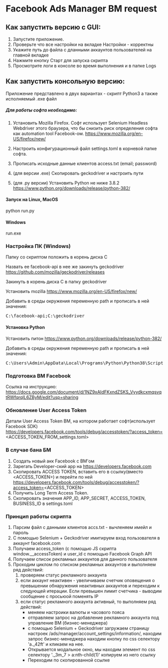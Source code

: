 
# Facebook Ads Manager BM request 
## Как запустить версию с GUI:
1. Запустите приложение.
2. Проверьте что все настройки на вкладке Настройки - корректны
3. Укажите путь до файла с дланными аккаунтов пользователей на главной вкладке
4. Нажмите кнопку Старт для запуска скрипта
5. Просмотрите логи в консоле во время выполнения и в папке Logs

## Как запустить консольную версию:
Приложение представлено в двух вариантах - скрипт Python3 а также исполняемый .exe файл

##### Для работы софта необходимо:
1. Установить Mozilla Firefox. Софт использует Selenium Headless Webdriver
этого браузера, что бы снизить риск определения софта как automation tool Facebook-ом. 
https://www.mozilla.org/en-US/firefox/new/

2. Настроить конфигурационный файл settings.toml в корневой папке софта.

3. Прописать исходные данные клиентов access.txt (email; password)

4. (для версии .exe) Скопировать geckodriver и настроить пути
   
5. (для .py версии) Установить Python не ниже 3.8.2
https://www.python.org/downloads/release/python-382/


#### Запуск на Linux, MacOS
python run.py

#### Windows
run.exe

### Настройка ПК (Windows)
Папку со скриптом положить в корень диска С

Назвать ее facebook-api в нее же закинуть geckodriver https://github.com/mozilla/geckodriver/releases

Закинуть в корень диска С в папку geckodriver

Установить mozilla https://www.mozilla.org/en-US/firefox/new/

Добавить в среды окружения переменную path и прописать в ней значения:
<pre>C:\facebook-api;C:\geckodriver</pre>

#### Установка Python
Установить питон https://www.python.org/downloads/release/python-382/

Добавить в среды окружения переменную path и прописать в ней значения:
<pre>C:\Users\Admin\AppData\Local\Programs\Python\Python38\Scripts\;C:\Users\Admin\AppData\Local\Programs\Python\Python38\;</pre>

### Подготовка BM Facebook
Ссылка на инструкцию:
https://docs.google.com/document/d/1NZ9xAIdFKxndZSKS_VyydkcxmqsvqtRWfqrqIL6ZByM/edit?usp=sharing

### Обновление User Access Token
Детали User Access Token BM, на котором работает софт(использует Facebook SDK)
https://developers.facebook.com/tools/debug/accesstoken/?access_token=<ACCESS_TOKEN_FROM_settings.toml>

### В случае бана БМ
1. Создать новый акк Facebook с BM'ом
2. Зарегать Developer-ский app на https://developers.facebook.com
3. Скопировать ACCESS TOKEN, вставить его в ссылку(вместо <ACCESS_TOKEN>) и перейти по ней
https://developers.facebook.com/tools/debug/accesstoken/?access_token=<ACCESS_TOKEN>
4. Получить Long Term Access Token.
5. Скопировать значения APP_ID, APP_SECRET, ACCESS_TOKEN, BUSINESS_ID в settings.toml

### Принцип работы скрипта
1. Парсим файл с данными клиентов accs.txt - вычленяем имейл и пароль
2. С помощью Selenium + Geckodriver имитируем вход пользователя в аккаунт facebook.com
3. Получаем access_token (с помощью JS скрипта window.__accessToken) и user_id с помощью Facebook Graph API
4. Получаем список рекламных аккаунтов для данного пользователя
5. Проходим циклом по списком рекламных аккаунтов и выполняем ряд действий:
    1) проверяем статус рекламного аккаунта
    2) если аккаунт неактивен - увеличиваем счетчик оповещения о превышении обнаружения неактивных аккаунтов 
       и переходим к следующей итерации. Если превышен лимит счетчика - выводим сообщение с просьюой поменять IP  
    3) если статус рекламного аккаунта активный, то выполняем ряд действий:
        - меняем настроики валюты и часового пояса
        - отправляем запрос на добавление рекламного аккаунта под управление BM (бизнес-менеджера)
        - с помощью Selenium + Geckodriver загружаем страницу настроек /ads/manager/account_settings/information/,
          находим запрос бизнес-менеджера находим кнопку по css селектору 'a._42ft' и кликаем на нее. 
        - Открывается модальное окно, мы находим элемент по css селектору '._3m_7 > a:nth-child(1)' копируем из него 
          ссылку
        - Переходим по скопированной ссылке    
